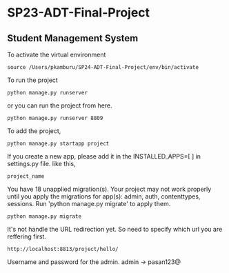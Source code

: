 # SP23-ADT-Final-Project
## Student Management System

To activate the virtual environment
```
source /Users/pkamburu/SP24-ADT-Final-Project/env/bin/activate
```

To run the project
```
python manage.py runserver
```

or you can run the project from here.
```
python manage.py runserver 8809
```


To add the project,
```
python manage.py startapp project
```

If you create a new app, please add it in the INSTALLED_APPS=[ ] in settings.py file. 
like this, 
```
project_name
```

You have 18 unapplied migration(s). Your project may not work properly until you apply the migrations for app(s): admin, auth, contenttypes, sessions.
Run 'python manage.py migrate' to apply them.
```
python manage.py migrate
```
It's not handle the URL redirection yet. So need to specify which url you are reffering first. 
```
http://localhost:8813/project/hello/
```
Username and password for the admin.
admin -> pasan123@



